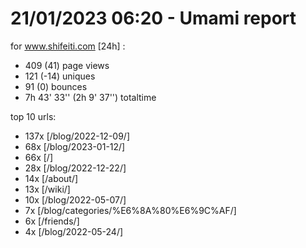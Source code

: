 # 21/01/2023 06:20 - Umami report
for www.shifeiti.com [24h] :

 - 409 (41) page views
 - 121 (-14) uniques
 - 91 (0) bounces
 - 7h 43' 33'' (2h 9' 37'') totaltime


top 10 urls:
 - 137x [/blog/2022-12-09/]
 - 68x [/blog/2023-01-12/]
 - 66x [/]
 - 28x [/blog/2022-12-22/]
 - 14x [/about/]
 - 13x [/wiki/]
 - 10x [/blog/2022-05-07/]
 - 7x [/blog/categories/%E6%8A%80%E6%9C%AF/]
 - 6x [/friends/]
 - 4x [/blog/2022-05-24/]


